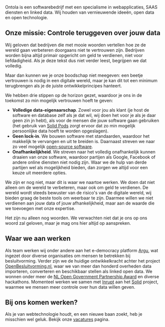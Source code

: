 Ontola is een softwarebedrijf met een specialisme in webapplicaties, SAAS diensten en linked data.
Wij houden van vernieuwende ideeën, open data en open technologie.

## Onze missie: Controle teruggeven over jouw data

Wij geloven dat bedrijven die met mooie woorden vertellen hoe ze de wereld gaan verbeteren doorgaans niet te vertrouwen zijn.
Bedrijven worden bijna altijd primair opgericht om geld te verdienen, niet voor liefdadigheid.
Als je deze tekst dus niet verder leest, begrijpen we dat volledig.

Maar dan kunnen we je onze boodschap niet meegeven:
een beetje vertrouwen is nodig in een digitale wereld, maar je kan dit tot een minimum terugbrengen als je de juiste ontwikkelprincipes hanteert.

We hebben drie stippen op de horizon gezet, waardoor je ons in de toekomst zo min mogelijk vertrouwen hoeft te geven:

- **Volledige data-eigenaarschap**. Zowel voor jou als klant (je host de software en database zelf als je dat wil, wij doen het voor je als je daar geen zin jn hebt), als voor de mensen die jouw software gaan gebruiken (het gebruik van [Solid Pods](https://solidproject.org/) zorgt ervoor dat zo min mogelijk persoonlijke data hoeft te worden opgeslagen).
- **Geen lock-in**. We bouwen software met standaarden, waardoor het makkelijk te vervangen en uit te breiden is. Daarnaast streven we naar zo veel mogelijk [open-source software](http://github.com/ontola/).
- **Onafhankelijkheid**. We streven naar het volledig onafhankelijk kunnen draaien van onze software, waardoor partijen als Google, Facebook of andere online diensten niet nodig zijn. Waar we de hulp van derde partijen wel als mogelijkheid bieden, dan zorgen we altijd voor een keuze uit meerdere opties.

We zijn er nog niet, maar dit is waar we naartoe werken.
We doen dat niet alleen om de wereld te verbeteren, maar ook om geld te verdienen.
De wereld wordt steeds bewuster van de risico's van de digitale wereld, wij bieden graag de beste tools om weerbaar te zijn.
Daarmee willen we niet verdienen aan jouw data of jouw afhankelijkheid, maar aan de waarde die we toevoegen met onze expertise.

Het zijn nu alleen nog woorden.
We verwachten niet dat je ons op ons woord zal geloven, maar je mag ons hier altijd op aanspreken.

## Waar we aan werken

Als team werken wij onder andere aan het e-democracy platform [Argu](https://argu.co), wat ingezet door diverse organisaties om mensen te betrekken bij besluitvorming.
Verder zijn we de huidige ontwikkelkracht achter het project [OpenBesluitvorming.nl](https://openbesluitvorming.nl), waar we van meer dan honderd overheden data importeren, converteren en beschikbaar stellen als linked open data.
We wonnen onder meer de [NL Open Government Partnership Award](https://www.open-overheid.nl/open-overheid/argu-winnaar-nederlandse-inzending-ogp-awards/) en diverse hackathons.
Momenteel werken we samen met [Inrupt](http://inrupt.com/) aan het [Solid](https://solid.mit.edu) project, waarmee we mensen meer controle over hun data willen geven.

## Bij ons komen werken?

Als je van webtechnologie houdt, en een nieuwe baan zoekt, heb je misschien wel geluk.
Bekijk onze [vacatures](/nl/jobs) pagina.
